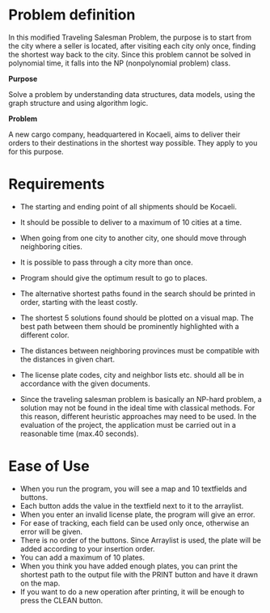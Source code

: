 
# Problem definition
In this modified Traveling Salesman Problem, the purpose is to start from the city where a seller is located, after visiting each city only once, finding the shortest way back to the city. Since this problem cannot be solved in polynomial time, it falls into the NP (nonpolynomial problem) class.

**Purpose**

Solve a problem by understanding data structures, data models, using the graph structure and using algorithm logic.

**Problem** 

A new cargo company, headquartered in Kocaeli, aims to deliver their orders to their destinations in the shortest way possible. They apply to you for this purpose.

# Requirements

- The starting and ending point of all shipments should be Kocaeli.

- It should be possible to deliver to a maximum of 10 cities at a time.

- When going from one city to another city, one should move through neighboring cities.

- It is possible to  pass through a city more than once.

- Program should give the optimum result to go to places.

- The alternative shortest paths found in the search should be printed in order, starting with the least costly.

- The shortest 5 solutions found should be plotted on a visual map. The best path between them should be prominently highlighted with a different color.

- The distances between neighboring provinces must be compatible with the distances in given chart.

- The license plate codes, city and neighbor lists etc. should all be in accordance with the given documents.

- Since the traveling salesman problem is basically an NP-hard problem, a solution may not be found in the ideal time with classical methods. For this reason, different heuristic approaches may need to be used. In the evaluation of the project, the application must be carried out in a reasonable time (max.40 seconds).


# Ease of Use 

- When you run the program, you will see a map and 10 textfields and buttons.
- Each button adds the value in the textfield next to it to the arraylist.
- When you enter an invalid license plate, the program will give an error.
- For ease of tracking, each field can be used only once, otherwise an error will be given.
- There is no order of the buttons. Since Arraylist is used, the plate will be added according to your insertion order.
- You can add a maximum of 10 plates.
- When you think you have added enough plates, you can print the shortest path to the output file with the PRINT button and have it drawn on the map.
- If you want to do a new operation after printing, it will be enough to press the CLEAN button.
